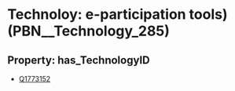 # Technoloy: __e-participation tools)__ (PBN__Technology_285)

## Property: has_TechnologyID

* [Q1773152](Q1773152)

